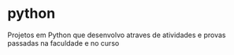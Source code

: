 # python
Projetos em Python que desenvolvo atraves de atividades e provas passadas na faculdade e no curso
